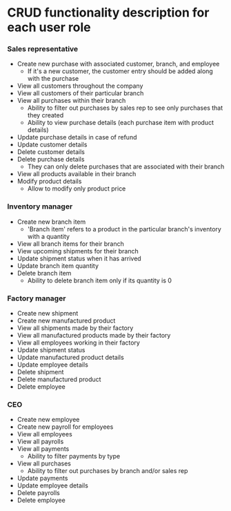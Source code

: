 # CRUD functionality description for each user role

### Sales representative
- Create new purchase with associated customer, branch, and employee
    * If it's a new customer, the customer entry should be added along with the purchase
- View all customers throughout the company
- View all customers of their particular branch
- View all purchases within their branch
    * Ability to filter out purchases by sales rep to see only purchases that they created
    * Ability to view purchase details (each purchase item with product details)
- Update purchase details in case of refund
- Update customer details
- Delete customer details
- Delete purchase details
    * They can only delete purchases that are associated with their branch
- View all products available in their branch
- Modify product details
    * Allow to modify only product price


### Inventory manager
- Create new branch item
    * 'Branch item' refers to a product in the particular branch's inventory with a quantity
- View all branch items for their branch
- View upcoming shipments for their branch
- Update shipment status when it has arrived
- Update branch item quantity
- Delete branch item
    * Ability to delete branch item only if its quantity is 0


### Factory manager
- Create new shipment
- Create new manufactured product
- View all shipments made by their factory
- View all manufactured products made by their factory
- View all employees working in their factory
- Update shipment status
- Update manufactured product details
- Update employee details
- Delete shipment
- Delete manufactured product
- Delete employee


### CEO
- Create new employee
- Create new payroll for employees
- View all employees
- View all payrolls
- View all payments
    * Ability to filter payments by type
- View all purchases
    * Ability to filter out purchases by branch and/or sales rep
- Update payments
- Update employee details
- Delete payrolls
- Delete employee
